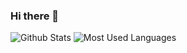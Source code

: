 ### Hi there 👋
![Github Stats](https://github-readme-stats.vercel.app/api?username=boyxiangqing&show_icons=true&theme=dark&count_private=true)
![Most Used Languages](https://github-readme-stats.vercel.app/api/top-langs/?username=boyxiangqing&theme=dark&layout=compact)



<!--
**boyxiangqing/boyxiangqing** is a ✨ _special_ ✨ repository because its `README.md` (this file) appears on your GitHub profile.

Here are some ideas to get you started:

- 🔭 I’m currently working on ...
- 🌱 I’m currently learning ...
- 👯 I’m looking to collaborate on ...
- 🤔 I’m looking for help with ...
- 💬 Ask me about ...
- 📫 How to reach me: ...
- 😄 Pronouns: ...
- ⚡ Fun fact: ...
-->
